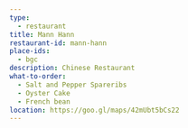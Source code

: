 ```yaml
---
type: 
  - restaurant
title: Mann Hann
restaurant-id: mann-hann 
place-ids:
  - bgc 
description: Chinese Restaurant
what-to-order:
  - Salt and Pepper Spareribs
  - Oyster Cake
  - French bean
location: https://goo.gl/maps/42mUbt5bCs22 
---
```

